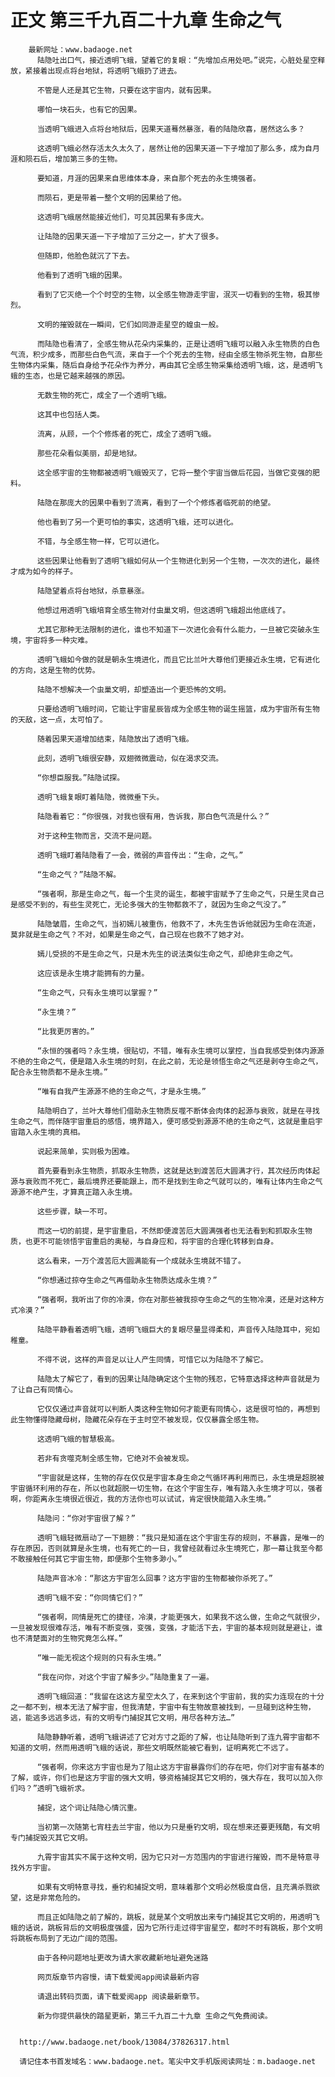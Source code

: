 # 正文 第三千九百二十九章 生命之气
        最新网址：www.badaoge.net
          陆隐吐出口气，接近透明飞蛾，望着它的复眼：“先增加点用处吧。”说完，心脏处星空释放，紧接着出现点将台地狱，将透明飞蛾扔了进去。
      
          不管是人还是其它生物，只要在这宇宙内，就有因果。
      
          哪怕一块石头，也有它的因果。
      
          当透明飞蛾进入点将台地狱后，因果天道蓦然暴涨，看的陆隐欣喜，居然这么多？
      
          这透明飞蛾必然存活太久太久了，居然让他的因果天道一下子增加了那么多，成为自月涯和陨石后，增加第三多的生物。
      
          要知道，月涯的因果来自思维体本身，来自那个死去的永生境强者。
      
          而陨石，更是带着一整个文明的因果给了他。
      
          这透明飞蛾居然能接近他们，可见其因果有多庞大。
      
          让陆隐的因果天道一下子增加了三分之一，扩大了很多。
      
          但随即，他脸色就沉了下去。
      
          他看到了透明飞蛾的因果。
      
          看到了它灭绝一个个时空的生物，以全感生物游走宇宙，泯灭一切看到的生物，极其惨烈。
      
          文明的摧毁就在一瞬间，它们如同游走星空的蝗虫一般。
      
          而陆隐也看清了，全感生物从花朵内采集的，正是让透明飞蛾可以融入永生物质的白色气流，积少成多，而那些白色气流，来自于一个个死去的生物，经由全感生物杀死生物，自那些生物体内采集，随后自身给予花朵作为养分，再由其它全感生物采集给透明飞蛾，这，是透明飞蛾的生态，也是它越来越强的原因。
      
          无数生物的死亡，成全了一个透明飞蛾。
      
          这其中也包括人类。
      
          流离，从顾，一个个修炼者的死亡，成全了透明飞蛾。
      
          那些花朵看似美丽，却是地狱。
      
          这全感宇宙的生物都被透明飞蛾毁灭了，它将一整个宇宙当做后花园，当做它变强的肥料。
      
          陆隐在那庞大的因果中看到了流离，看到了一个个修炼者临死前的绝望。
      
          他也看到了另一个更可怕的事实，这透明飞蛾，还可以进化。
      
          不错，与全感生物一样，它可以进化。
      
          这些因果让他看到了透明飞蛾如何从一个生物进化到另一个生物，一次次的进化，最终才成为如今的样子。
      
          陆隐望着点将台地狱，杀意暴涨。
      
          他想过用透明飞蛾培育全感生物对付虫巢文明，但这透明飞蛾超出他底线了。
      
          尤其它那种无法限制的进化，谁也不知道下一次进化会有什么能力，一旦被它突破永生境，宇宙将多一种灾难。
      
          透明飞蛾如今做的就是朝永生境进化，而且它比兰叶大尊他们更接近永生境，它有进化的方向，这是生物的优势。
      
          陆隐不想解决一个虫巢文明，却塑造出一个更恐怖的文明。
      
          只要给透明飞蛾时间，它能让宇宙星辰皆成为全感生物的诞生摇篮，成为宇宙所有生物的天敌，这一点，太可怕了。
      
          随着因果天道增加结束，陆隐放出了透明飞蛾。
      
          此刻，透明飞蛾很安静，双翅微微震动，似在渴求交流。
      
          “你想臣服我。”陆隐试探。
      
          透明飞蛾复眼盯着陆隐，微微垂下头。
      
          陆隐看着它：“你很强，对我也很有用，告诉我，那白色气流是什么？”
      
          对于这种生物而言，交流不是问题。
      
          透明飞蛾盯着陆隐看了一会，微弱的声音传出：“生命，之气。”
      
          “生命之气？”陆隐不解。
      
          “强者啊，那是生命之气，每一个生灵的诞生，都被宇宙赋予了生命之气，只是生灵自己是感受不到的，有些生灵死亡，无论多强大的生物都救不了，就因为生命之气没了。”
      
          陆隐皱眉，生命之气，当初嫣儿被重伤，他救不了，木先生告诉他就因为生命在流逝，莫非就是生命之气？不对，如果是生命之气，自己现在也救不了她才对。
      
          嫣儿受损的不是生命之气，只是木先生的说法类似生命之气，却绝非生命之气。
      
          这应该是永生境才能拥有的力量。
      
          “生命之气，只有永生境可以掌握？”
      
          “永生境？”
      
          “比我更厉害的。”
      
          “永恒的强者吗？永生境，很贴切，不错，唯有永生境可以掌控，当自我感受到体内源源不绝的生命之气，便是踏入永生境的时刻，在此之前，无论是领悟生命之气还是剥夺生命之气，配合永生物质都不是永生境。”
      
          “唯有自我产生源源不绝的生命之气，才是永生境。”
      
          陆隐明白了，兰叶大尊他们借助永生物质反噬不断体会肉体的起源与衰败，就是在寻找生命之气，而伴随宇宙重启的感悟，境界踏入，便可感受到源源不绝的生命之气，这就是重启宇宙踏入永生境的真相。
      
          说起来简单，实则极为困难。
      
          首先要看到永生物质，抓取永生物质，这就是达到渡苦厄大圆满才行，其次经历肉体起源与衰败而不死亡，最后境界还要能跟上，而不是找到生命之气就可以的，唯有让体内生命之气源源不绝产生，才算真正踏入永生境。
      
          这些步骤，缺一不可。
      
          而这一切的前提，是宇宙重启，不然即便渡苦厄大圆满强者也无法看到和抓取永生物质，也更不可能领悟宇宙重启的奥秘，与自身应和，将宇宙的合理化转移到自身。
      
          这么看来，一万个渡苦厄大圆满能有一个成就永生境就不错了。
      
          “你想通过掠夺生命之气再借助永生物质达成永生境？”
      
          “强者啊，我听出了你的冷漠，你在对那些被我掠夺生命之气的生物冷漠，还是对这种方式冷漠？”
      
          陆隐平静看着透明飞蛾，透明飞蛾巨大的复眼尽量显得柔和，声音传入陆隐耳中，宛如稚童。
      
          不得不说，这样的声音足以让人产生同情，可惜它以为陆隐不了解它。
      
          陆隐太了解它了，看到的因果让陆隐确定这个生物的残忍，它特意选择这种声音就是为了让自己有同情心。
      
          它仅仅通过声音就可以判断人类这种生物如何才能更有同情心，这是很可怕的，再想到此生物懂得隐藏母树，隐藏花朵存在于主时空不被发现，仅仅暴露全感生物。
      
          这透明飞蛾的智慧极高。
      
          若非有贪噬克制全感生物，它绝对不会被发现。
      
          “宇宙就是这样，生物的存在仅仅是宇宙本身生命之气循环再利用而已，永生境是超脱被宇宙循环利用的存在，所以也就超脱一切生物，在这个宇宙生存，唯有踏入永生境才可以，强者啊，你距离永生境很近很近，我的方法你也可以试试，肯定很快能踏入永生境。”
      
          陆隐问：“你对宇宙很了解？”
      
          透明飞蛾轻微扇动了一下翅膀：“我只是知道在这个宇宙生存的规则，不暴露，是唯一的存在原因，否则就算是永生境，也有死亡的一日，我曾经就看过永生境死亡，那一幕让我至今都不敢接触任何其它宇宙生物，即便那个生物多渺小。”
      
          陆隐声音冰冷：“那这方宇宙怎么回事？这方宇宙的生物都被你杀死了。”
      
          透明飞蛾不安：“你同情它们？”
      
          “强者啊，同情是死亡的捷径，冷漠，才能更强大，如果我不这么做，生命之气就很少，一旦被发现很难存活，唯有不断变强，变强，变强，才能活下去，宇宙的基本规则就是避让，谁也不清楚面对的生物究竟怎么样。”
      
          “唯一能无视这个规则的只有永生境。”
      
          “我在问你，对这个宇宙了解多少。”陆隐重复了一遍。
      
          透明飞蛾回道：“我留在这这方星空太久了，在来到这个宇宙前，我的实力连现在的十分之一都不到，根本无法了解宇宙，但我清楚，宇宙中有生物故意被找到，一旦碰到这种生物，逃，能逃多远逃多远，有的文明专门捕捉其它文明，用尽各种方法…”
      
          陆隐静静听着，透明飞蛾讲述了它对方寸之距的了解，也让陆隐听到了连九霄宇宙都不知道的文明，然而用透明飞蛾的话说，那些文明既然能被它看到，证明离死亡不远了。
      
          “强者啊，你来这方宇宙也是为了阻止这方宇宙暴露你们的存在吧，你们对宇宙有基本的了解，或许，你们也是这方宇宙的强大文明，够资格捕捉其它文明的，强大存在，我可以加入你们吗？”透明飞蛾祈求。
      
          捕捉，这个词让陆隐心情沉重。
      
          当初第一次随第七宵柱去兰宇宙，他以为只是垂钓文明，现在想来还要更残酷，有文明专门捕捉毁灭其它文明。
      
          九霄宇宙其实不属于这种文明，因为它只对一方范围内的宇宙进行摧毁，而不是特意寻找外方宇宙。
      
          如果有文明特意寻找，垂钓和捕捉文明，意味着那个文明必然极度自信，且充满杀戮欲望，这是非常危险的。
      
          而且正如陆隐之前了解的，跳板，就是某个文明放出来专门捕捉其它文明的，用透明飞蛾的话说，跳板背后的文明极度强盛，因为它所行走过得宇宙星空，都时不时有跳板，那个文明将跳板布局到了无边广阔的范围。
      
          由于各种问题地址更改为请大家收藏新地址避免迷路
      
          网页版章节内容慢，请下载爱阅app阅读最新内容
      
          请退出转码页面，请下载爱阅app 阅读最新章节。
      
          新为你提供最快的踏星更新，第三千九百二十九章 生命之气免费阅读。
      
      
      http://www.badaoge.net/book/13084/37826317.html
      
      请记住本书首发域名：www.badaoge.net。笔尖中文手机版阅读网址：m.badaoge.net